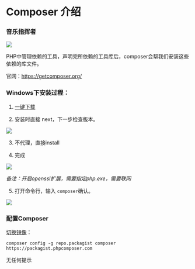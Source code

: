 # Composer 介绍



### 音乐指挥者

![](https://i.loli.net/2019/04/18/5cb80767d4d36.png)



PHP中管理依赖的工具，声明完所依赖的工具库后，composer会帮我们安装这些依赖的库文件。

官网：https://getcomposer.org/





### **Windows下安装过程：**

1. [一键下载](https://getcomposer.org/Composer-Setup.exe)

2. 安装时直接 next，下一步检查版本。

![](https://i.loli.net/2019/04/18/5cb8083f25a45.png)

3. 不代理，直接install

4. 完成

![](https://i.loli.net/2019/04/18/5cb808d8bd1a9.png)

*备注：开启openssl扩展，需要指定php.exe，需要联网*

5. 打开命令行，输入 `composer`确认。

![](https://i.loli.net/2019/04/18/5cb8096f71acb.png)



### 配置Composer

[切换镜像](https://pkg.phpcomposer.com/)：

```shell
composer config -g repo.packagist composer https://packagist.phpcomposer.com
```

无任何提示










